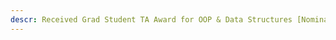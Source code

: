 ```yaml
---
descr: Received Grad Student TA Award for OOP & Data Structures [Nominated by <a href="https://www.cs.cornell.edu/gries/">David Gries</a>]
---
```

